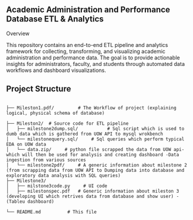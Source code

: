 ## Academic Administration and Performance Database ETL & Analytics

Overview

This repository contains an end-to-end ETL pipeline and analytics framework for collecting, transforming, and visualizing academic administration and performance data. The goal is to provide actionable insights for administrators, faculty, and students through automated data workflows and dashboard visualizations.


## Project Structure
```

├── Mileston1.pdf/         # The Workflow of project (explaining logical, physical schema of database) 

├── Mileston2/  # Source code for ETL pipeline
│   ├── milestone2dump.sql/           # Sql script which is used to dumb data which is gathered from UOW API to mysql wrokbench
│   └── milestonequery.sql/     # Sql queries which perform typical EDA on UOW data
│   └── data.zip/     # python file scrapped the data from UOW api- which will then be used for analysis and creating dashboard -Data ingestion from various sources
│   └── milestone2pdf/     # A generic information about milestone 2 (from scrapping data from UOW API to Dumping data into database and exploratory data analysis with SQL queries)
├── Milestone3/               
│   ├── milstone3code.py     # UI code 
│   ├── milestonspec.pdf   # Generic information about mileston 3 (developing UI which retrives data from database and show user) - (Tableu dashboard)

└── README.md          # This file
```
